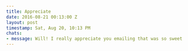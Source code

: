 ```yaml
---
title: Appreciate
date: 2016-08-21 00:13:00 Z
layout: post
timestamp: Sat, Aug 20, 10:13 PM
chats:
- message: Will! I really appreciate you emailing that was so sweet
---
```


